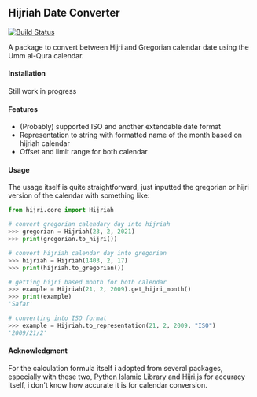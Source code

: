 ## Hijriah Date Converter

[![Build Status](https://travis-ci.com/sodrooome/hijriah-converter.svg?token=rHmyG6UiRrnXStqxuNMc&branch=master)](https://travis-ci.com/sodrooome/hijriah-converter)

A package to convert between Hijri and Gregorian calendar date using the Umm al-Qura calendar.

#### Installation

Still work in progress

#### Features

- (Probably) supported ISO and another extendable date format
- Representation to string with formatted name of the month based on hijriah calendar
- Offset and limit range for both calendar

#### Usage

The usage itself is quite straightforward, just inputted the gregorian or hijri version of the calendar with something like:

```python
from hijri.core import Hijriah

# convert gregorian calendary day into hijriah
>>> gregorian = Hijriah(23, 2, 2021)
>>> print(gregorian.to_hijri())

# convert hijriah calendar day into gregorian
>>> hijriah = Hijriah(1403, 2, 17)
>>> print(hijriah.to_gregorian())

# getting hijri based month for both calendar
>>> example = Hijriah(21, 2, 2009).get_hijri_month()
>>> print(example)
'Safar'

# converting into ISO format
>>> example = Hijriah.to_representation(21, 2, 2009, "ISO")
'2009/21/2'
```

#### Acknowledgment

For the calculation formula itself i adopted from several packages, especially with these two, [Python Islamic Library](https://github.com/abougouffa/pyIslam) and [Hijri.js](https://github.com/xsoh/Hijri.js) for accuracy itself, i don't know how accurate it is for calendar conversion.